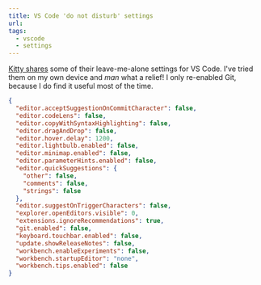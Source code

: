 ```yaml
---
title: VS Code 'do not disturb' settings
url:
tags:
  - vscode
  - settings
---
```


[Kitty shares](https://kittygiraudel.com/snippets/vsc-lite/) some of their leave-me-alone settings for VS Code. I've tried them on my own device and _man_ what a relief! I only re-enabled Git, because I do find it useful most of the time.

```json
{
  "editor.acceptSuggestionOnCommitCharacter": false,
  "editor.codeLens": false,
  "editor.copyWithSyntaxHighlighting": false,
  "editor.dragAndDrop": false,
  "editor.hover.delay": 1200,
  "editor.lightbulb.enabled": false,
  "editor.minimap.enabled": false,
  "editor.parameterHints.enabled": false,
  "editor.quickSuggestions": {
    "other": false,
    "comments": false,
    "strings": false
  },
  "editor.suggestOnTriggerCharacters": false,
  "explorer.openEditors.visible": 0,
  "extensions.ignoreRecommendations": true,
  "git.enabled": false,
  "keyboard.touchbar.enabled": false,
  "update.showReleaseNotes": false,
  "workbench.enableExperiments": false,
  "workbench.startupEditor": "none",
  "workbench.tips.enabled": false
}
```
